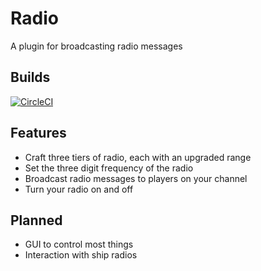 # Radio
A plugin for broadcasting radio messages

## Builds
[![CircleCI](https://circleci.com/gh/Pocketkid2/Radio.svg?style=svg)](https://circleci.com/gh/Pocketkid2/Radio)

## Features
* Craft three tiers of radio, each with an upgraded range
* Set the three digit frequency of the radio
* Broadcast radio messages to players on your channel
* Turn your radio on and off

## Planned
* GUI to control most things
* Interaction with ship radios
